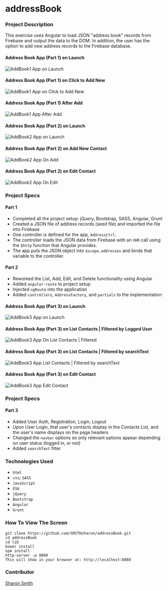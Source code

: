 # addressBook

### Project Description 

This exercise uses Angular to load JSON "address book" records from Firebase and output the data to the DOM. 
In addition, the user has the option to add new address records to the Firebase database. 

#### Address Book App (Part 1) on Launch 
![AddBook1 App on Launch](https://raw.githubusercontent.com/SMITHsharon/addressBook/addresses/screens/Address%20Book%20App%20on%20Launch.png)

#### Address Book App (Part 1) on Click to Add New
![AddBook1 App on Click to Add New](https://raw.githubusercontent.com/SMITHsharon/addressBook/addresses/screens/Address%20Book%20App%20%7C%20Add%20New%20Input%20Screen.png)

#### Address Book App (Part 1) After Add
![AddBook1 App After Add](https://raw.githubusercontent.com/SMITHsharon/addressBook/addresses/screens/Address%20Book%20App%20After%20Adding%20New%20Address.png)

#### Address Book App (Part 2) on Launch
![AddBook2 App on Launch](https://raw.githubusercontent.com/SMITHsharon/addressBook/routz/screens/AddBook2%20App%20on%20Launch.png)

#### Address Book App (Part 2) on Add New Contact
![AddBook2 App On Add](https://raw.githubusercontent.com/SMITHsharon/addressBook/routz/screens/AddBook2%20App%20on%20Add%20New%20Contact.png)

#### Address Book App (Part 2) on Edit Contact
![AddBook2 App On Edit](https://raw.githubusercontent.com/SMITHsharon/addressBook/routz/screens/AddBook2%20App%20on%20Edit%20Contact.png)


### Project Specs
#### Part 1
- Completed all the project setup: jQuery, Bootstrap, SASS, Angular, Grunt
- Created a JSON file of address records (seed file) and imported the file into Firebase 
- One controller is defined for the app, `AddressCtrl`. 
- The controller loads the JSON data from Firebase with an `XHR` call using the `$http` function that Angular provides.
- The app puts the JSON object into `$scope.addresses` and binds that variable to the controller.

#### Part 2
- Reworked the List, Add, Edit, and Delete functionality using Angular
- Added `angular-route` to project setup
- Injected `ngRoute` into the application
- Added `controllers`, `AddressFactory`, and `partials` to the implementation

#### Address Book App (Part 3) on Launch
![AddBook3 App on Launch](https://raw.githubusercontent.com/SMITHsharon/addressBook/auth/screens/AddBook3%20App%20on%20Launch%20Login.png)

#### Address Book App (Part 3) on List Contacts | Filtered by Logged User
![AddBook3 App On List Contacts | Filtered](https://raw.githubusercontent.com/SMITHsharon/addressBook/auth/screens/AddBook3%20App%20After%20Login%2C%20List%20Songs.png)

#### Address Book App (Part 3) on List Contacts | Filtered by searchText
![AddBook3 App List Contacts | Filtered by searchText](https://raw.githubusercontent.com/SMITHsharon/addressBook/auth/screens/AddBook3%20App%20searchText%20Filter.png)


#### Address Book App (Part 3) on Edit Contact 
![AddBook3 App Edit Contact]()


### Project Specs
#### Part 3
- Added User Auth, Registration, Login, Logout
- Upon User Login, that user's contacts display in the Contacts List, and the user's name displays on the page headers
- Changed the `navbar` options so only relevant options appear depending on user status (logged in, or not)
- Added `searchText` filter




### Technologies Used
- `html`
- `css`; `SASS`
- `JavaScript`
- `ES6`
- `jQuery`
- `Bootstrap`
- `Angular`
- `Grunt`


### How To View The Screen 
```
git clone https://github.com/SMITHsharon/addressBook.git
cd addressBook
cd lib
bower install
npm install
http-server -p 8080
This will show in your browser at: http://localhost:8080
```

### Contributor
[Sharon Smith](https://github.com/SMITHsharon)
